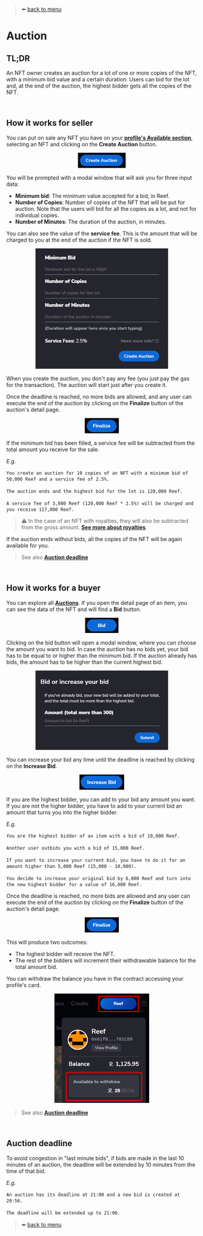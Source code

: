 > :arrow_left: [back to menu](../README.md#sqwid-marketplace-user-guide)

# **Auction**

## **TL;DR**

An NFT owner creates an auction for a lot of one or more copies of the NFT, with a minimum bid value and a certain duration. Users can bid for the lot and, at the end of the auction, the highest bidder gets all the copies of the NFT.

<br>

## **How it works for seller**

You can put on sale any NFT you have on your **[profile's Available section](https://sqwid.app/profile?tab=Available)**, selecting an NFT and clicking on the **Create Auction** button.

<p align="center">
  <img height="40" src="../images/auction_create_button.png">
</p>

You will be prompted with a modal window that will ask you for three input data:

-   **Minimum bid**: The minimum value accepted for a bid, in Reef.
-   **Number of Copies**: Number of copies of the NFT that will be put for auction. Note that the users will bid for all the copies as a lot, and not for individual copies.
-   **Number of Minutes**: The duration of the auction, in minutes.

You can also see the value of the **service fee**. This is the amount that will be charged to you at the end of the auction if the NFT is sold.

<p align="center">
  <img width="350" src="../images/auction_create_modal.png">
</p>

When you create the auction, you don't pay any fee (you just pay the gas for the transaction). The auction will start just after you create it.

Once the deadline is reached, no more bids are allowed, and any user can execute the end of the auction by clicking on the **Finalize** button of the auction's detail page.

<p align="center">
  <img height="40" src="../images/auction_finalize_button.png">
</p>

If the minimum bid has been filled, a service fee will be subtracted from the total amount you receive for the sale.

_E.g._

```
You create an auction for 10 copies of an NFT with a minimum bid of 50,000 Reef and a service fee of 2.5%.

The auction ends and the highest bid for the lot is 120,000 Reef.

A service fee of 3,000 Reef (120,000 Reef * 2.5%) will be charged and you receive 117,000 Reef.
```

> :warning: In the case of an NFT with royalties, they will also be subtracted from the gross amount. **[See more about royalties](./../nfts/royalties.md#royalties)**.

If the auction ends without bids, all the copies of the NFT will be again available for you.

> See also **[Auction deadline](#auction-deadline)**

<br>

## **How it works for a buyer**

You can explore all **[Auctions](https://sqwid.app/explore/auctions)**. If you open the detail page of an item, you can see the data of the NFT and will find a **Bid** button.

<p align="center">
  <img height="40" src="../images/auction_bid_button.png">
</p>

Clicking on the bid button will open a modal window, where you can choose the amount you want to bid. In case the auction has no bids yet, your bid has to be equal to or higher than the minimum bid. If the auction already has bids, the amount has to be higher than the current highest bid.

<p align="center">
  <img width="350" src="../images/auction_bid_modal.png">
</p>

You can increase your bid any time until the deadline is reached by clicking on the **Increase Bid**.

<p align="center">
  <img height="40" src="../images/auction_increase_bid_button.png">
</p>

If you are the highest bidder, you can add to your bid any amount you want. If you are not the higher bidder, you have to add to your current bid an amount that turns you into the higher bidder.

_E.g._

```
You are the highest bidder of an item with a bid of 10,000 Reef.

Another user outbids you with a bid of 15,000 Reef.

If you want to increase your current bid, you have to do it for an amount higher than 5,000 Reef (15,000 - 10,000).

You decide to increase your original bid by 6,000 Reef and turn into the new highest bidder for a value of 16,000 Reef.
```

Once the deadline is reached, no more bids are allowed and any user can execute the end of the auction by clicking on the **Finalize** button of the auction's detail page.

<p align="center">
  <img height="40" src="../images/auction_finalize_button.png">
</p>

This will produce two outcomes:

-   The highest bidder will receive the NFT.
-   The rest of the bidders will increment their withdrawable balance for the total amount bid.

You can withdraw the balance you have in the contract accessing your profile's card.

<p align="center">
  <img width="250" src="../images/withdraw.png">
</p>

> See also **[Auction deadline](#auction-deadline)**

<br>

## **Auction deadline**

To avoid congestion in "last minute bids", if bids are made in the last 10 minutes of an auction, the deadline will be extended by 10 minutes from the time of that bid.

_E.g._

```
An auction has its deadline at 21:00 and a new bid is created at 20:56.

The deadline will be extended up to 21:06.
```

> :arrow_left: [back to menu](../README.md#sqwid-marketplace-user-guide)
